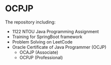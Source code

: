 # OCPJP

The repository including: 
- 1122 NTOU Java Programming Assignment
- Training for SpringBoot framework
- Problem Solving on LeetCode
- Oracle Certificate of Java Programmer (OCJP)
    - OCAJP (Associate)
    - OCPJP (Professional)